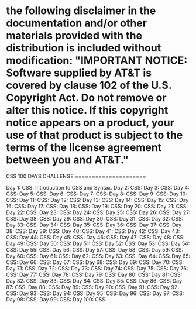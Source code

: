 # the following disclaimer in the documentation and/or other materials provided with the distribution is included without modification: "IMPORTANT NOTICE: Software supplied by AT&T is covered by clause 102 of the U.S. Copyright Act. Do not remove or alter this notice. If this copyright notice appears on a product, your use of that product is subject to the terms of the license agreement between you and AT&T."

CSS 100 DAYS CHALLENGE
    =====================

Day 1: CSS: Introduction to CSS and Syntax.
Day 2: CSS:
Day 3: CSS:
Day 4: CSS:
Day 5: CSS:
Day 6: CSS:
Day 7: CSS:
Day 8: CSS:
Day 9: CSS:
Day 10: CSS:
Day 11: CSS:
Day 12: CSS:
Day 13: CSS:
Day 14: CSS:
Day 15: CSS:
Day 16: CSS:
Day 17: CSS:
Day 18: CSS:
Day 19: CSS:
Day 20: CSS:
Day 21: CSS:
Day 22: CSS:
Day 23: CSS:
Day 24: CSS:
Day 25: CSS:
Day 26: CSS:
Day 27: CSS:
Day 38: CSS:
Day 29: CSS:
Day 30: CSS:
Day 31: CSS:
Day 32: CSS:
Day 33: CSS:
Day 34: CSS:
Day 35: CSS:
Day 36: CSS:
Day 37: CSS:
Day 38: CSS:
Day 39: CSS:
Day 40: CSS:
Day 41: CSS:
Day 42: CSS:
Day 43: CSS:
Day 44: CSS:
Day 45: CSS:
Day 46: CSS:
Day 47: CSS:
Day 48: CSS:
Day 49: CSS:
Day 50: CSS:
Day 51: CSS:
Day 52: CSS:
Day 53: CSS:
Day 54: CSS:
Day 55: CSS:
Day 56: CSS:
Day 57: CSS:
Day 58: CSS:
Day 59: CSS:
Day 60: CSS:
Day 61: CSS:
Day 62: CSS:
Day 63: CSS:
Day 64: CSS:
Day 65: CSS:
Day 66: CSS:
Day 67: CSS:
Day 68: CSS:
Day 69: CSS:
Day 70: CSS:
Day 71: CSS:
Day 72: CSS:
Day 73: CSS:
Day 74: CSS:
Day 75: CSS:
Day 76: CSS:
Day 77: CSS:
Day 78: CSS:
Day 79: CSS:
Day 80: CSS:
Day 81: CSS:
Day 82: CSS:
Day 83: CSS:
Day 84: CSS:
Day 85: CSS:
Day 86: CSS:
Day 87: CSS:
Day 88: CSS:
Day 89: CSS:
Day 90: CSS:
Day 91: CSS:
Day 92: CSS:
Day 93: CSS:
Day 94: CSS:
Day 95: CSS:
Day 96: CSS:
Day 97: CSS:
Day 98: CSS:
Day 99: CSS:
Day 100: CSS:
